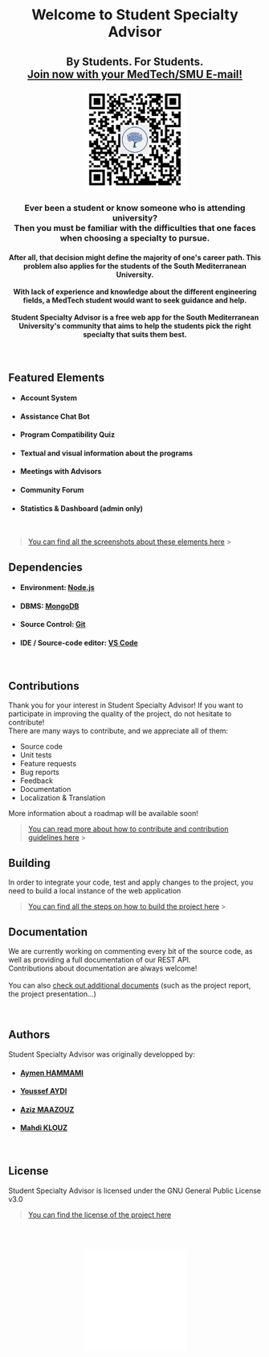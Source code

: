 <h1 align="center">Welcome to Student Specialty Advisor</h1>
<h2 align="center">By Students. For Students.
  <br/>
  <a href="https://student-specialty-advisor.herokuapp.com">Join now with your MedTech/SMU E-mail!</a></h2>
<p align="center">
    <img width="200px" src="/client/src/assets/art/logo/qr-code.png"></img>
</p>
<h3 align="center">
Ever been a student or know someone who is attending university?<br/>
Then you must be familiar with the difficulties that one faces when choosing a specialty to pursue.<br/>
</h3>
<h4 align="center">
After all, that decision might define the majority of one's career path. This problem also applies for the students of the South Mediterranean University.<br/><br/>
With lack of experience and knowledge about the different engineering fields, a MedTech student would want to seek guidance and help.<br/><br/>
Student Specialty Advisor is a free web app for the South Mediterranean University's community that aims to help the students pick the right specialty that suits them best.
</h4><br/>
<h2>Featured Elements</h2>
<ul>
<li>
  <h4>Account System</h4>
</li>
<li>
  <h4>Assistance Chat Bot</h4>
</li>
<li>
  <h4>Program Compatibility Quiz</h4>
</li>
<li>
  <h4>Textual and visual information about the programs</h4>
</li>
<li> 
  <h4>Meetings with Advisors</h4>
</li>
<li>
  <h4>Community Forum</h4>
</li>
<li>
  <h4>Statistics & Dashboard (admin only)</h4>
</li>
</ul>
<br/>

> [You can find all the screenshots about these elements here](/documentation/screenshots) > <br/>

<h2>Dependencies</h2>
<ul>
<li>
  <h4>Environment: <a href="https://nodejs.org/en/download">Node.js</a></h4>  
</li>
<li>
  <h4>DBMS: <a href="https://www.mongodb.com/try/download/community">MongoDB</a></h4>  
</li>
<li>
  <h4>Source Control: <a href="https://git-scm.com/downloads">Git</a></h4>  
</li>
<li>
  <h4>IDE / Source-code editor: <a href="https://code.visualstudio.com/download">VS Code</a></h4>
</li>
</ul>
<br/>
<h2>Contributions</h2>
<p>Thank you for your interest in Student Specialty Advisor! If you want to participate in improving the quality of the project, do not hesitate to contribute!<br/>There are many ways to contribute, and we appreciate all of them:</p>
<ul>
  <li>Source code</li>
  <li>Unit tests</li>
  <li>Feature requests</li>
  <li>Bug reports</li>
  <li>Feedback</li>
  <li>Documentation</li>
  <li>Localization & Translation</li>
</ul>

More information about a roadmap will be available soon!

> [You can read more about how to contribute and contribution guidelines here](/CONTRIBUTING.md) > <br/>

<h2>Building</h2>
<p>In order to integrate your code, test and apply changes to the project, you need to build a local instance of the web application</p>

> [You can find all the steps on how to build the project here](/BUILD.md) > <br/>

<h2>Documentation</h2>
<p>We are currently working on commenting every bit of the source code, as well as providing a full documentation of our REST API.
<br/>Contributions about documentation are always welcome!
<br/>
<br/>You can also <a href="/documentation">check out additional documents</a> (such as the project report, the project presentation...)</p>
<br/>
<h2>Authors</h2>
<p>Student Specialty Advisor was originally developped by:</p>
<ul>
<li>
  <h4><a href="https://github.com/aymendps">Aymen HAMMAMI</a></h4>
</li>
<li>
  <h4><a href="https://github.com/youssef-aydi">Youssef AYDI</a></h4>
</li>
<li>
  <h4><a href="https://github.com/aziz-maazouz">Aziz MAAZOUZ</a></h4>
</li>
<li>
  <h4><a href="https://github.com/mahdi232">Mahdi KLOUZ</a></h4>
</li>
</ul>
<br/>
<h2>License</h2>
<p>Student Specialty Advisor is licensed under the GNU General Public License v3.0</p>

> [You can find the license of the project here](/LICENSE)

<br/><br/>

<p align="center">
  <img width="200px" src="/client/src/assets/art/logo/logo_white.png"></img>
</p>
